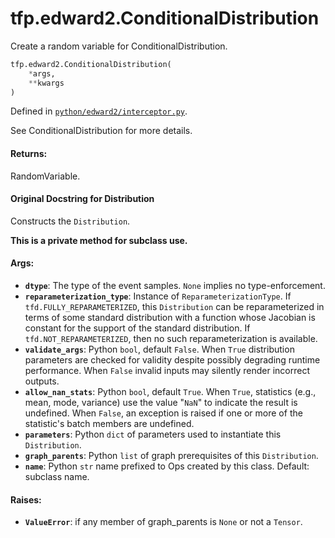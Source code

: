 <div itemscope itemtype="http://developers.google.com/ReferenceObject">
<meta itemprop="name" content="tfp.edward2.ConditionalDistribution" />
<meta itemprop="path" content="Stable" />
</div>

# tfp.edward2.ConditionalDistribution

Create a random variable for ConditionalDistribution.

``` python
tfp.edward2.ConditionalDistribution(
    *args,
    **kwargs
)
```



Defined in [`python/edward2/interceptor.py`](https://github.com/tensorflow/probability/tree/master/tensorflow_probability/python/edward2/interceptor.py).

<!-- Placeholder for "Used in" -->

See ConditionalDistribution for more details.

#### Returns:
RandomVariable.


#### Original Docstring for Distribution

Constructs the `Distribution`.

**This is a private method for subclass use.**

#### Args:

* <b>`dtype`</b>: The type of the event samples. `None` implies no type-enforcement.
* <b>`reparameterization_type`</b>: Instance of `ReparameterizationType`.
  If `tfd.FULLY_REPARAMETERIZED`, this
  `Distribution` can be reparameterized in terms of some standard
  distribution with a function whose Jacobian is constant for the support
  of the standard distribution. If `tfd.NOT_REPARAMETERIZED`,
  then no such reparameterization is available.
* <b>`validate_args`</b>: Python `bool`, default `False`. When `True` distribution
  parameters are checked for validity despite possibly degrading runtime
  performance. When `False` invalid inputs may silently render incorrect
  outputs.
* <b>`allow_nan_stats`</b>: Python `bool`, default `True`. When `True`, statistics
  (e.g., mean, mode, variance) use the value "`NaN`" to indicate the
  result is undefined. When `False`, an exception is raised if one or
  more of the statistic's batch members are undefined.
* <b>`parameters`</b>: Python `dict` of parameters used to instantiate this
  `Distribution`.
* <b>`graph_parents`</b>: Python `list` of graph prerequisites of this
  `Distribution`.
* <b>`name`</b>: Python `str` name prefixed to Ops created by this class. Default:
  subclass name.


#### Raises:

* <b>`ValueError`</b>: if any member of graph_parents is `None` or not a `Tensor`.